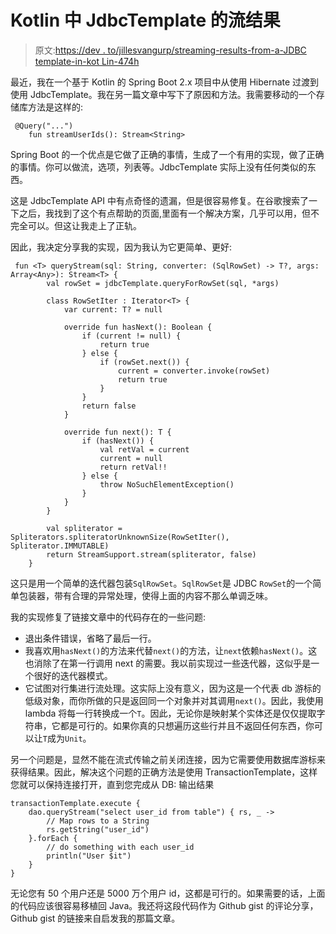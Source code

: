 # Kotlin 中 JdbcTemplate 的流结果

> 原文:[https://dev . to/jillesvangurp/streaming-results-from-a-JDBC template-in-kot Lin-474h](https://dev.to/jillesvangurp/streaming-results-from-a-jdbctemplate-in-kotlin-474h)

最近，我在一个基于 Kotlin 的 Spring Boot 2.x 项目中从使用 Hibernate 过渡到使用 JdbcTemplate。我在另一篇文章中写下了原因和方法。我需要移动的一个存储库方法是这样的:

```
 @Query("...")
    fun streamUserIds(): Stream<String> 
```

Spring Boot 的一个优点是它做了正确的事情，生成了一个有用的实现，做了正确的事情。你可以做流，选项，列表等。JdbcTemplate 实际上没有任何类似的东西。

这是 JdbcTemplate API 中有点奇怪的遗漏，但是很容易修复。在谷歌搜索了一下之后，我找到了这个有点帮助的页面,里面有一个解决方案，几乎可以用，但不完全可以。但这让我走上了正轨。

因此，我决定分享我的实现，因为我认为它更简单、更好:

```
 fun <T> queryStream(sql: String, converter: (SqlRowSet) -> T?, args: Array<Any>): Stream<T> {
        val rowSet = jdbcTemplate.queryForRowSet(sql, *args)

        class RowSetIter : Iterator<T> {
            var current: T? = null

            override fun hasNext(): Boolean {
                if (current != null) {
                    return true
                } else {
                    if (rowSet.next()) {
                        current = converter.invoke(rowSet)
                        return true
                    }
                }
                return false
            }

            override fun next(): T {
                if (hasNext()) {
                    val retVal = current
                    current = null
                    return retVal!!
                } else {
                    throw NoSuchElementException()
                }
            }
        }

        val spliterator = Spliterators.spliteratorUnknownSize(RowSetIter(), Spliterator.IMMUTABLE)
        return StreamSupport.stream(spliterator, false)
    } 
```

这只是用一个简单的迭代器包装`SqlRowSet`。`SqlRowSet`是 JDBC `RowSet`的一个简单包装器，带有合理的异常处理，使得上面的内容不那么单调乏味。

我的实现修复了链接文章中的代码存在的一些问题:

*   退出条件错误，省略了最后一行。
*   我喜欢用`hasNext()`的方法来代替`next()`的方法，让`next`依赖`hasNext()`。这也消除了在第一行调用 next 的需要。我以前实现过一些迭代器，这似乎是一个很好的迭代器模式。
*   它试图对行集进行流处理。这实际上没有意义，因为这是一个代表 db 游标的低级对象，而你所做的只是返回同一个对象并对其调用`next()`。因此，我使用 lambda 将每一行转换成一个`T`。因此，无论你是映射某个实体还是仅仅提取字符串，它都是可行的。如果你真的只想遍历这些行并且不返回任何东西，你可以让`T`成为`Unit`。

另一个问题是，显然不能在流式传输之前关闭连接，因为它需要使用数据库游标来获得结果。因此，解决这个问题的正确方法是使用 TransactionTemplate，这样您就可以保持连接打开，直到您完成从 DB:
输出结果

```
transactionTemplate.execute {
    dao.queryStream("select user_id from table") { rs, _ ->
        // Map rows to a String
        rs.getString("user_id")
    }.forEach {
        // do something with each user_id
        println("User $it")
    }    
} 
```

无论您有 50 个用户还是 5000 万个用户 id，这都是可行的。如果需要的话，上面的代码应该很容易移植回 Java。我还将这段代码作为 Github gist 的评论分享，Github gist 的链接来自启发我的那篇文章。